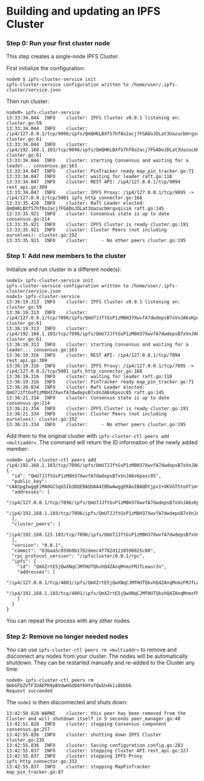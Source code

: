 # Building and updating an IPFS Cluster

### Step 0: Run your first cluster node

This step creates a single-node IPFS Cluster.

First initialize the configuration:

```
node0 $ ipfs-cluster-service init
ipfs-cluster-service configuration written to /home/user/.ipfs-cluster/service.json
```

Then run cluster:

```
node0> ipfs-cluster-service
13:33:34.044  INFO    cluster: IPFS Cluster v0.0.1 listening on: cluster.go:59
13:33:34.044  INFO    cluster:         /ip4/127.0.0.1/tcp/9096/ipfs/QmQHKLBXfS7hf8o2acj7FGADoJDLat3UazucbHrgxqisim cluster.go:61
13:33:34.044  INFO    cluster:         /ip4/192.168.1.103/tcp/9096/ipfs/QmQHKLBXfS7hf8o2acj7FGADoJDLat3UazucbHrgxqisim cluster.go:61
13:33:34.044  INFO    cluster: starting Consensus and waiting for a leader... consensus.go:163
13:33:34.047  INFO    cluster: PinTracker ready map_pin_tracker.go:71
13:33:34.047  INFO    cluster: waiting for leader raft.go:118
13:33:34.047  INFO    cluster: REST API: /ip4/127.0.0.1/tcp/9094 rest_api.go:309
13:33:34.047  INFO    cluster: IPFS Proxy: /ip4/127.0.0.1/tcp/9095 -> /ip4/127.0.0.1/tcp/5001 ipfs_http_connector.go:168
13:33:35.420  INFO    cluster: Raft Leader elected: QmQHKLBXfS7hf8o2acj7FGADoJDLat3UazucbHrgxqisim raft.go:145
13:33:35.921  INFO    cluster: Consensus state is up to date consensus.go:214
13:33:35.921  INFO    cluster: IPFS Cluster is ready cluster.go:191
13:33:35.921  INFO    cluster: Cluster Peers (not including ourselves): cluster.go:192
13:33:35.921  INFO    cluster:     - No other peers cluster.go:195
```

### Step 1: Add new members to the cluster

Initialize and run cluster in a different node(s):

```
node1> ipfs-cluster-service init
ipfs-cluster-service configuration written to /home/user/.ipfs-cluster/service.json
node1> ipfs-cluster-service
13:36:19.313  INFO    cluster: IPFS Cluster v0.0.1 listening on: cluster.go:59
13:36:19.313  INFO    cluster:         /ip4/127.0.0.1/tcp/7096/ipfs/QmU7JJftGsP1zM8H37XwvfA7dwdepsB7xVnJA6sKpozc85 cluster.go:61
13:36:19.313  INFO    cluster:         /ip4/192.168.1.103/tcp/7096/ipfs/QmU7JJftGsP1zM8H37XwvfA7dwdepsB7xVnJA6sKpozc85 cluster.go:61
13:36:19.313  INFO    cluster: starting Consensus and waiting for a leader... consensus.go:163
13:36:19.316  INFO    cluster: REST API: /ip4/127.0.0.1/tcp/7094 rest_api.go:309
13:36:19.316  INFO    cluster: IPFS Proxy: /ip4/127.0.0.1/tcp/7095 -> /ip4/127.0.0.1/tcp/5001 ipfs_http_connector.go:168
13:36:19.316  INFO    cluster: waiting for leader raft.go:118
13:36:19.316  INFO    cluster: PinTracker ready map_pin_tracker.go:71
13:36:20.834  INFO    cluster: Raft Leader elected: QmU7JJftGsP1zM8H37XwvfA7dwdepsB7xVnJA6sKpozc85 raft.go:145
13:36:21.334  INFO    cluster: Consensus state is up to date consensus.go:214
13:36:21.334  INFO    cluster: IPFS Cluster is ready cluster.go:191
13:36:21.334  INFO    cluster: Cluster Peers (not including ourselves): cluster.go:192
13:36:21.334  INFO    cluster:     - No other peers cluster.go:195
```

Add them to the original cluster with `ipfs-cluster-ctl peers add <multiaddr>`. The command will return the ID information of the newly added member:

```
node0> ipfs-cluster-ctl peers add /ip4/192.168.1.103/tcp/7096/ipfs/QmU7JJftGsP1zM8H37XwvfA7dwdepsB7xVnJA6sKpozc85
{
  "id": "QmU7JJftGsP1zM8H37XwvfA7dwdepsB7xVnJA6sKpozc85",
  "public_key": "CAASpgIwggEiMA0GCSqGSIb3DQEBAQUAA4IBDwAwggEKAoIBAQDtjpvI+XKVGT5toXTimtWceONYsf/1bbRMxLt/fCSYJoSeJqj0HUtttCD3dcBv1M2rElIMXDhyLUpkET+AN6otr9lQnbgi0ZaKrtzphR0w6g/0EQZZaxI2scxF4NcwkwUfe5ceEmPFwax1+C00nd2BF+YEEp+VHNyWgXhCxncOGO74p0YdXBrvXkyfTiy/567L3PPX9F9x+HiutBL39CWhx9INmtvdPB2HwshodF6QbfeljdAYCekgIrCQC8mXOVeePmlWgTwoge9yQbuViZwPiKwwo1AplANXFmSv8gagfjKL7Kc0YOqcHwxBsoUskbJjfheDZJzl19iDs9EvUGk5AgMBAAE=",
  "addresses": [
    "/ip4/127.0.0.1/tcp/7096/ipfs/QmU7JJftGsP1zM8H37XwvfA7dwdepsB7xVnJA6sKpozc85",
    "/ip4/192.168.1.103/tcp/7096/ipfs/QmU7JJftGsP1zM8H37XwvfA7dwdepsB7xVnJA6sKpozc85"
  ],
  "cluster_peers": [
    "/ip4/192.168.123.103/tcp/7096/ipfs/QmU7JJftGsP1zM8H37XwvfA7dwdepsB7xVnJA6sKpozc85"
  ],
  "version": "0.0.1",
  "commit": "83baa5c859b9b17b2deec4f782d1210590025c80",
  "rpc_protocol_version": "/ipfscluster/0.0.1/rpc",
  "ipfs": {
    "id": "QmXZrtE5jQwXNqCJMfHUTQkvhQ4ZAnqMnmzFMJfLewur2n",
    "addresses": [
      "/ip4/127.0.0.1/tcp/4001/ipfs/QmXZrtE5jQwXNqCJMfHUTQkvhQ4ZAnqMnmzFMJfLewur2n",
      "/ip4/192.168.1.103/tcp/4001/ipfs/QmXZrtE5jQwXNqCJMfHUTQkvhQ4ZAnqMnmzFMJfLewur2n"
    ]
  }
}
```

You can repeat the process with any other nodes.

### Step 2: Remove no longer needed nodes

You can use `ipfs-cluster-ctl peers rm <multiaddr>` to remove and disconnect any nodes from your cluster. The nodes will be automatically
shutdown. They can be restarted manually and re-added to the Cluster any time:

```
node0> ipfs-cluster-ctl peers rm QmbGFbZVTF3UAEPK9pBVdwHGdDAYkHYufQwSh4k1i8bbbb
Request succeeded
```

The `node1` is then disconnected and shuts down:

```
13:42:50.828 WARNI    cluster: this peer has been removed from the Cluster and will shutdown itself in 5 seconds peer_manager.go:48
13:42:51.828  INFO    cluster: stopping Consensus component consensus.go:257
13:42:55.836  INFO    cluster: shutting down IPFS Cluster cluster.go:235
13:42:55.836  INFO    cluster: Saving configuration config.go:283
13:42:55.837  INFO    cluster: stopping Cluster API rest_api.go:327
13:42:55.837  INFO    cluster: stopping IPFS Proxy ipfs_http_connector.go:332
13:42:55.837  INFO    cluster: stopping MapPinTracker map_pin_tracker.go:87
```

